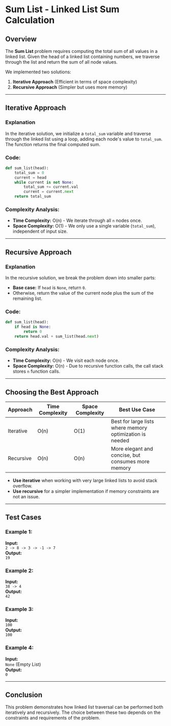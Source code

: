 # Sum List - Linked List Sum Calculation

## Overview
The **Sum List** problem requires computing the total sum of all values in a linked list. Given the head of a linked list containing numbers, we traverse through the list and return the sum of all node values.

We implemented two solutions:
1. **Iterative Approach** (Efficient in terms of space complexity)
2. **Recursive Approach** (Simpler but uses more memory)

---

## Iterative Approach
### Explanation
In the iterative solution, we initialize a `total_sum` variable and traverse through the linked list using a loop, adding each node's value to `total_sum`. The function returns the final computed sum.

### Code:
```python
def sum_list(head):
    total_sum = 0
    current = head
    while current is not None:
        total_sum += current.val
        current = current.next
    return total_sum
```

### Complexity Analysis:
- **Time Complexity:** O(n) - We iterate through all `n` nodes once.
- **Space Complexity:** O(1) - We only use a single variable (`total_sum`), independent of input size.

---

## Recursive Approach
### Explanation
In the recursive solution, we break the problem down into smaller parts:
- **Base case:** If `head` is `None`, return `0`.
- Otherwise, return the value of the current node plus the sum of the remaining list.

### Code:
```python
def sum_list(head):
    if head is None:
        return 0
    return head.val + sum_list(head.next)
```

### Complexity Analysis:
- **Time Complexity:** O(n) - We visit each node once.
- **Space Complexity:** O(n) - Due to recursive function calls, the call stack stores `n` function calls.

---

## Choosing the Best Approach
| Approach  | Time Complexity | Space Complexity | Best Use Case |
|-----------|---------------|----------------|--------------|
| Iterative | O(n)          | O(1)           | Best for large lists where memory optimization is needed |
| Recursive | O(n)          | O(n)           | More elegant and concise, but consumes more memory |

- **Use iterative** when working with very large linked lists to avoid stack overflow.
- **Use recursive** for a simpler implementation if memory constraints are not an issue.

---

## Test Cases
### Example 1:
**Input:**  
`2 -> 8 -> 3 -> -1 -> 7`  
**Output:**  
`19`

### Example 2:
**Input:**  
`38 -> 4`  
**Output:**  
`42`

### Example 3:
**Input:**  
`100`  
**Output:**  
`100`

### Example 4:
**Input:**  
`None` (Empty List)  
**Output:**  
`0`

---

## Conclusion
This problem demonstrates how linked list traversal can be performed both iteratively and recursively. The choice between these two depends on the constraints and requirements of the problem.